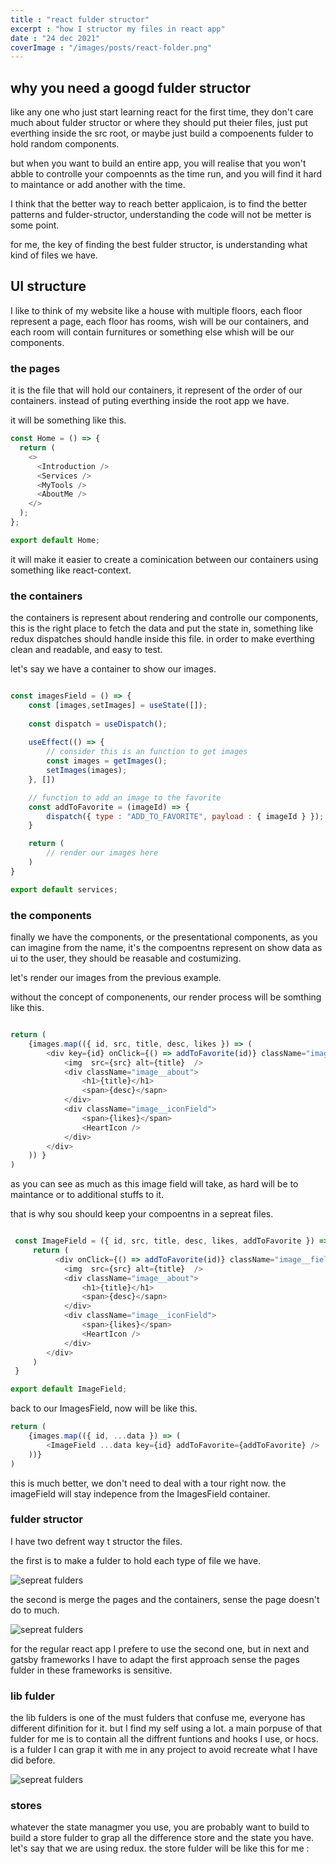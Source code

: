 ```yaml
---
title : "react fulder structor"
excerpt : "how I structor my files in react app"
date : "24 dec 2021"
coverImage : "/images/posts/react-folder.png"
---
```


## why you need a googd fulder structor
like any one who just start learning react for the first time, they don't care much about fulder structor or where they should put theier files, just put everthing inside the src root, or maybe just build a compoenents fulder to hold random components.

but when you want to build an entire app, you will realise that you won't abble to controlle your compoennts as the time run, and you will find it hard to maintance or add another with the time.

I think that the better way to reach better applicaion, is to find the better patterns and fulder-structor, understanding the code will not  be metter is some point.

for me, the key of finding the best fulder structor, is understanding what kind of files we have.
 

## UI structure
I like to think of my website like a house with multiple floors, each floor represent a page, each floor has rooms, wish will be our containers, and each room will contain furnitures or something else whish will be our components.


### the pages 
it is the file that will hold our containers, it represent of  the order of  our containers. instead of puting everthing inside the root app we have.

it will be something like this.
```js
const Home = () => {
  return (
    <>
      <Introduction />
      <Services />
      <MyTools />
      <AboutMe />
    </>
  );
};

export default Home;
```

it will make it easier to create a cominication between our containers using something like react-context.

### the containers
the containers is represent about rendering and controlle our components, this is the right place to fetch the data and put the state in, something like redux dispatches should handle inside this file. in order to make everthing clean and readable, and easy to test.

let's say we have a container to show our images.

```js

const imagesField = () => {
    const [images,setImages] = useState([]);
    
    const dispatch = useDispatch();
    
    useEffect(() => {
        // consider this is an function to get images
        const images = getImages();
        setImages(images);
    }, [])

    // function to add an image to the favorite  
    const addToFavorite = (imageId) => {
        dispatch({ type : "ADD_TO_FAVORITE", payload : { imageId } });
    }

    return (
        // render our images here
    )
}

export default services;
```



### the components 
finally we have the components, or the presentational components, as you can imagine from the name, it's the compoentns represent on show data as ui to the user, they should be reasable and costumizing.

let's render our images from the previous example.

without the concept of componenents, our render process will be somthing like this.

```js

return (
    {images.map(({ id, src, title, desc, likes }) => (
        <div key={id} onClick={() => addToFavorite(id)} className="image__field" >
            <img  src={src} alt={title}  />
            <div className="image__about"> 
                <h1>{title}</h1>
                <span>{desc}</sapn> 
            </div>
            <div className="image__iconField">
                <span>{likes}</span>
                <HeartIcon />
            </div>
        </div>
    )) }
)

```

as you can see as much as this image field will take, as hard will be to maintance or to additional stuffs to it.


that is why sou should keep your compoentns in a sepreat files.

```js

 const ImageField = ({ id, src, title, desc, likes, addToFavorite }) => {
     return (
          <div onClick={() => addToFavorite(id)} className="image__field" >
            <img  src={src} alt={title}  />
            <div className="image__about"> 
                <h1>{title}</h1>
                <span>{desc}</sapn> 
            </div>
            <div className="image__iconField">
                <span>{likes}</span>
                <HeartIcon />
            </div>
        </div>
     )
 }

export default ImageField;

```

back to our ImagesField, now will be like this.

```js
return (
    {images.map(({ id, ...data }) => (
        <ImageField ...data key={id} addToFavorite={addToFavorite} />
    ))}
)
```

this is much better, we don't need to deal with a tour right now. the imageField will stay indepence from the ImagesField container.


### fulder structor 
I have two defrent way t structor the files.

the first is to make a fulder to hold each type of file we have.

![sepreat fulders](/images/posts/separateFulders.PNG)

the second is merge the pages and the containers, sense the page doesn't do to much.

![sepreat fulders](/images/posts/fulders.PNG)

for the regular react app I prefere to use the second one, but in next and gatsby frameworks I have to adapt the first approach sense the pages fulder in these frameworks is sensitive.

### lib fulder
the lib fulders is one of the must fulders that confuse me, everyone has different difinition for it.
but I find my self using a lot.
a main porpuse of that fulder for me is to contain all the diffrent funtions and hooks I use, or hocs. is a fulder I can grap it with me in any project to avoid recreate what I have did before.

![sepreat fulders](/images/posts/lib.PNG)

### stores 
whatever the state managmer you use, you are probably want to build to build a store fulder to grap all the difference store and the state you have.
let's say that we are using redux.
the store fulder will be like this for me :

